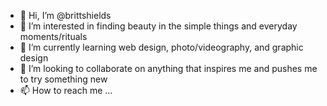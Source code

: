 - 👋 Hi, I’m @brittshields
- 👀 I’m interested in finding beauty in the simple things and everyday moments/rituals
- 🌱 I’m currently learning web design, photo/videography, and graphic design
- 💞️ I’m looking to collaborate on anything that inspires me and pushes me to try something new
- 📫 How to reach me ...

<!---
brittshields/brittshields is a ✨ special ✨ repository because its `README.md` (this file) appears on your GitHub profile.
You can click the Preview link to take a look at your changes.
--->
